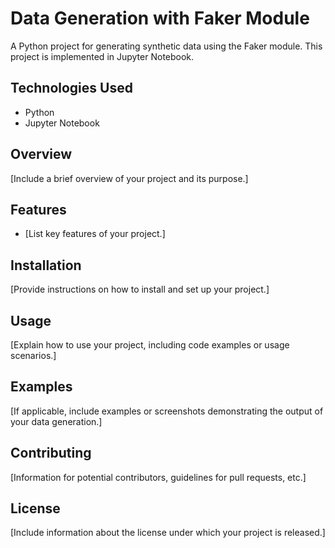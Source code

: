# Data Generation with Faker Module

A Python project for generating synthetic data using the Faker module. This project is implemented in Jupyter Notebook.

## Technologies Used

- Python
- Jupyter Notebook

## Overview

[Include a brief overview of your project and its purpose.]

## Features

- [List key features of your project.]

## Installation

[Provide instructions on how to install and set up your project.]

## Usage

[Explain how to use your project, including code examples or usage scenarios.]

## Examples

[If applicable, include examples or screenshots demonstrating the output of your data generation.]

## Contributing

[Information for potential contributors, guidelines for pull requests, etc.]

## License

[Include information about the license under which your project is released.]

